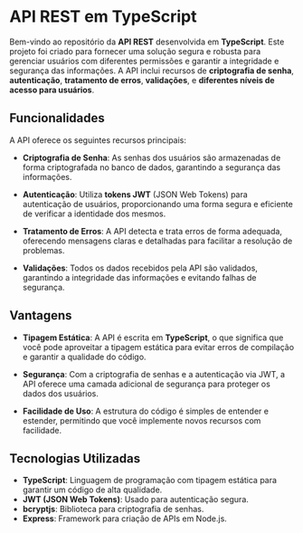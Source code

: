 # API REST em TypeScript

Bem-vindo ao repositório da **API REST** desenvolvida em **TypeScript**. Este projeto foi criado para fornecer uma solução segura e robusta para gerenciar usuários com diferentes permissões e garantir a integridade e segurança das informações. A API inclui recursos de **criptografia de senha**, **autenticação**, **tratamento de erros**, **validações**, e **diferentes níveis de acesso para usuários**.

## Funcionalidades

A API oferece os seguintes recursos principais:

- **Criptografia de Senha**: As senhas dos usuários são armazenadas de forma criptografada no banco de dados, garantindo a segurança das informações.

- **Autenticação**: Utiliza **tokens JWT** (JSON Web Tokens) para autenticação de usuários, proporcionando uma forma segura e eficiente de verificar a identidade dos mesmos.

- **Tratamento de Erros**: A API detecta e trata erros de forma adequada, oferecendo mensagens claras e detalhadas para facilitar a resolução de problemas.

- **Validações**: Todos os dados recebidos pela API são validados, garantindo a integridade das informações e evitando falhas de segurança.

## Vantagens

- **Tipagem Estática**: A API é escrita em **TypeScript**, o que significa que você pode aproveitar a tipagem estática para evitar erros de compilação e garantir a qualidade do código.

- **Segurança**: Com a criptografia de senhas e a autenticação via JWT, a API oferece uma camada adicional de segurança para proteger os dados dos usuários.

- **Facilidade de Uso**: A estrutura do código é simples de entender e estender, permitindo que você implemente novos recursos com facilidade.

## Tecnologias Utilizadas

- **TypeScript**: Linguagem de programação com tipagem estática para garantir um código de alta qualidade.
- **JWT (JSON Web Tokens)**: Usado para autenticação segura.
- **bcryptjs**: Biblioteca para criptografia de senhas.
- **Express**: Framework para criação de APIs em Node.js.
